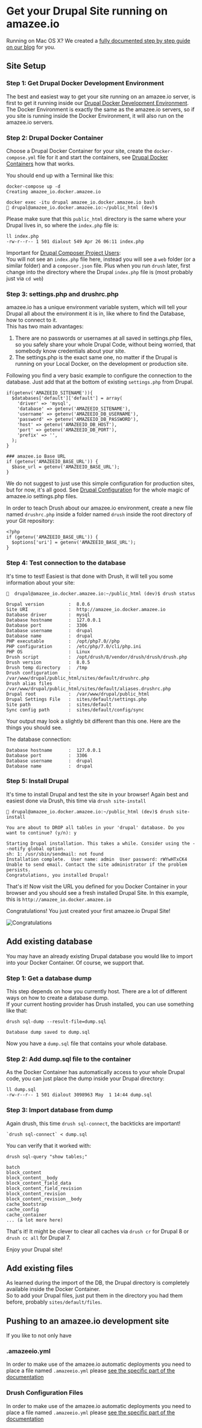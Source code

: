 # Get your Drupal Site running on amazee.io

<!-- toc -->

Running on Mac OS X? We created a [fully documented step by step guide on our blog](https://stories.amazee.io/easy-local-drupal-development-on-os-x-a01a343f99e3) for you.

## Site Setup

### Step 1: Get Drupal Docker Development Environment

The best and easiest way to get your site running on an amazee.io server, is first to get it running inside our [Drupal Docker Development Environment](../local_docker_development/local_docker_development.md). The Docker Environment is exactly the same as the amazee.io servers, so if you site is running inside the Docker Environment, it will also run on the amazee.io servers.

### Step 2: Drupal Docker Container

Choose a Drupal Docker Container for your site, create the `docker-compose.yml` file for it and start the containers, see [Drupal Docker Containers](../local_docker_development/drupal_site_containers.md) how that works.

You should end up with a Terminal like this:

    docker-compose up -d
    Creating amazee_io.docker.amazee.io

    docker exec -itu drupal amazee_io.docker.amazee.io bash
    🔨 drupal@amazee_io.docker.amazee.io:~/public_html (dev)$

Please make sure that this `public_html` directory is the same where your Drupal lives in, so where the `index.php` file is:

    ll index.php
    -rw-r--r-- 1 501 dialout 549 Apr 26 06:11 index.php


Important for [Drupal Composer Project Users](https://github.com/drupal-composer/drupal-project):  
You will not see an `index.php` file here, instead you will see a `web` folder (or a similar folder) and a `composer.json` file. Plus when you run `drush` later, first change into the directory where the Drupal `index.php` file is (most probably just via `cd web`)

### Step 3: settings.php and drushrc.php

amazee.io has a unique environment variable system, which will tell your Drupal all about the environment it is in, like where to find the Database, how to connect to it.  
This has two main advantages:
1. There are no passwords or usernames at all saved in settings.php files, so you safely share your whole Drupal Code, without being worried, that somebody know credentials about your site.
2. The settings.php is the exact same one, no matter if the Drupal is running on your Local Docker, on the development or production site.

Following you find a very basic example to configure the connection to the database. Just add that at the bottom of existing `settings.php` from Drupal.

```
if(getenv('AMAZEEIO_SITENAME')){
  $databases['default']['default'] = array(
    'driver' => 'mysql',
    'database' => getenv('AMAZEEIO_SITENAME'),
    'username' => getenv('AMAZEEIO_DB_USERNAME'),
    'password' => getenv('AMAZEEIO_DB_PASSWORD'),
    'host' => getenv('AMAZEEIO_DB_HOST'),
    'port' => getenv('AMAZEEIO_DB_PORT'),
    'prefix' => '',
  );
}

### amazee.io Base URL
if (getenv('AMAZEEIO_BASE_URL')) {
  $base_url = getenv('AMAZEEIO_BASE_URL');
}
```

We do not suggest to just use this simple configuration for production sites, but for now, it's all good. See [Drupal Configuration](../drupal/settingsphpfiles.md) for the whole magic of amazee.io settings.php files.

In order to teach Drush about our amazee.io environment, create a new file named `drushrc.php` inside a folder named `drush` inside the root directory of your Git repository:

```
<?php
if (getenv('AMAZEEIO_BASE_URL')) {
  $options['uri'] = getenv('AMAZEEIO_BASE_URL');
}
```

### Step 4: Test connection to the database

It's time to test! Easiest is that done with Drush, it will tell you some information about your site:

    🔨  drupal@amazee_io.docker.amazee.io:~/public_html (dev)$ drush status

    Drupal version         :  8.0.6
    Site URI               :  http://amazee_io.docker.amazee.io
    Database driver        :  mysql
    Database hostname      :  127.0.0.1
    Database port          :  3306
    Database username      :  drupal
    Database name          :  drupal
    PHP executable         :  /opt/php7.0//php
    PHP configuration      :  /etc/php/7.0/cli/php.ini
    PHP OS                 :  Linux
    Drush script           :  /opt/drush/8/vendor/drush/drush/drush.php
    Drush version          :  8.0.5
    Drush temp directory   :  /tmp
    Drush configuration    :  /var/www/drupal/public_html/sites/default/drushrc.php
    Drush alias files      :  /var/www/drupal/public_html/sites/default/aliases.drushrc.php
    Drupal root            :  /var/www/drupal/public_html
    Drupal Settings File   :  sites/default/settings.php
    Site path              :  sites/default
    Sync config path       :  sites/default/config/sync

Your output may look a slightly bit different than this one. Here are the things you should see.

The database connection:

    Database hostname      :  127.0.0.1
    Database port          :  3306
    Database username      :  drupal
    Database name          :  drupal


### Step 5: Install Drupal

It's time to install Drupal and test the site in your browser! Again best and easiest done via Drush, this time via `drush site-install`

    🔨 drupal@amazee_io.docker.amazee.io:~/public_html (dev)$ drush site-install

    You are about to DROP all tables in your 'drupal' database. Do you want to continue? (y/n): y

    Starting Drupal installation. This takes a while. Consider using the --notify global option.
    sh: 1: /usr/sbin/sendmail: not found
    Installation complete.  User name: admin  User password: rWYwHTxCK4
    Unable to send email. Contact the site administrator if the problem persists.
    Congratulations, you installed Drupal!

That's it! Now visit the URL you defined for you Docker Container in your browser and you should see a fresh installed Drupal Site. In this example, this is `http://amazee_io.docker.amazee.io`

Congratulations! You just created your first amazee.io Drupal Site!

![Congratulations](congratulations.gif)

## Add existing database

You may have an already existing Drupal database you would like to import into your Docker Container. Of course, we support that.

### Step 1: Get a database dump

This step depends on how you currently host. There are a lot of different ways on how to create a database dump.  
If your current hosting provider has Drush installed, you can use something like that:

    drush sql-dump --result-file=dump.sql

    Database dump saved to dump.sql

Now you have a `dump.sql` file that contains your whole database.

### Step 2: Add dump.sql file to the container

As the Docker Container has automatically access to your whole Drupal code, you can just place the dump inside your Drupal directory:

    ll dump.sql
    -rw-r--r-- 1 501 dialout 3098963 May  1 14:44 dump.sql

### Step 3: Import database from dump

Again drush, this time `drush sql-connect`, the backticks are important!

    `drush sql-connect` < dump.sql

You can verify that it worked with:

    drush sql-query "show tables;"

    batch
    block_content
    block_content__body
    block_content_field_data
    block_content_field_revision
    block_content_revision
    block_content_revision__body
    cache_bootstrap
    cache_config
    cache_container
    ... (a lot more here)

That's it! It might be clever to clear all caches via `drush cr` for Drupal 8 or `drush cc all` for Drupal 7.

Enjoy your Drupal site!

## Add existing files

As learned during the import of the DB, the Drupal directory is completely available inside the Docker Container.  
So to add your Drupal files, just put them in the directory you had them before, probably `sites/default/files`.

## Pushing to an amazee.io development site

If you like to not only have 

### .amazeeio.yml

In order to make use of the amazee.io automatic deployments you need to place a file named `.amazeeio.yml` please [see the specific part of the documentation](/drupal/amazeeioyml_file.md)

### Drush Configuration Files

In order to make use of the amazee.io automatic deployments you need to place a file named `.amazeeio.yml` please [see the specific part of the documentation](/drupal/amazeeioyml_file.md)

